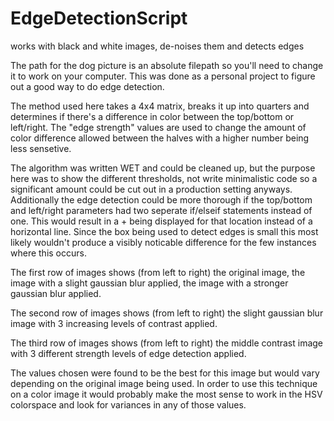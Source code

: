 # EdgeDetectionScript
works with black and white images, de-noises them and detects edges

The path for the dog picture is an absolute filepath so you'll need to change it to work on your computer. This was done as a personal project to figure out a good way to do edge detection.

The method used here takes a 4x4 matrix, breaks it up into quarters and determines if there's a difference in color between the top/bottom or left/right. The "edge strength" values are used to change the amount of color difference allowed between the halves with a higher number being less sensetive.

The algorithm was written WET and could be cleaned up, but the purpose here was to show the different thresholds, not write minimalistic code so a significant amount could be cut out in a production setting anyways. Additionally the edge detection could be more thorough if the top/bottom and left/right parameters had two seperate if/elseif statements instead of one. This would result in a + being displayed for that location instead of a horizontal line. Since the box being used to detect edges is small this most likely wouldn't produce a visibly noticable difference for the few instances where this occurs.

The first row of images shows (from left to right) the original image, the image with a slight gaussian blur applied, the image with a stronger gaussian blur applied.

The second row of images shows (from left to right) the slight gaussian blur image with 3 increasing levels of contrast applied.

The third row of images shows (from left to right) the middle contrast image with 3 different strength levels of edge detection applied.

The values chosen were found to be the best for this image but would vary depending on the original image being used. In order to use this technique on a color image it would probably make the most sense to work in the HSV colorspace and look for variances in any of those values.

